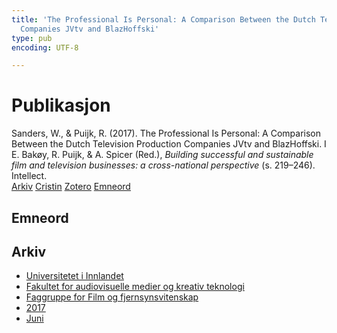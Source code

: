 ```yaml
---
title: 'The Professional Is Personal: A Comparison Between the Dutch Television Production
  Companies JVtv and BlazHoffski'
type: pub
encoding: UTF-8

---
```

<h1>Publikasjon</h1>
<article id="csl-bib-container-HNXIPC6V" class="csl-bib-container">
  <div class="csl-bib-body"> <div class="csl-entry">Sanders, W., &#38; Puijk, R. (2017). The Professional Is Personal: A Comparison Between the Dutch Television Production Companies JVtv and BlazHoffski. I E. Bakøy, R. Puijk, &#38; A. Spicer (Red.), <i>Building successful and sustainable film and television businesses: a cross-national perspective</i> (s. 219–246). Intellect.</div> </div>
  <div class="csl-bib-buttons">
    <a href="#taxonomy-article-HNXIPC6V" alt="archive" class="csl-bib-button">Arkiv</a>
    <a href="https://app.cristin.no/results/show.jsf?id=1478983" alt="Cristin" class="csl-bib-button">Cristin</a>
    <a href="http://zotero.org/groups/5881554/items/HNXIPC6V" alt="Zotero" class="csl-bib-button">Zotero</a>
    <a href="#keywords-article-HNXIPC6V" alt="keywords" class="csl-bib-button">Emneord</a>
  </div>
  <div id="csl-bib-meta-container-HNXIPC6V"></div>
</article>
<div id="csl-bib-meta-HNXIPC6V" class="csl-bib-meta">
  <article id="keywords-article-HNXIPC6V" class="keywords-article">
    <h1>Emneord</h1>
    
  </article>
  <article id="taxonomy-article-HNXIPC6V" class="taxonomy-article">
    <h1>Arkiv</h1>
    <ul>
      <li>
        <a href="/nn/archive/?key=3DCRN523">Universitetet i Innlandet</a>
      </li>
      <li>
        <a href="/nn/archive/?key=8XUDF4FD">Fakultet for audiovisuelle medier og kreativ teknologi</a>
      </li>
      <li>
        <a href="/nn/archive/?key=GP9PM6PG">Faggruppe for Film og fjernsynsvitenskap</a>
      </li>
      <li>
        <a href="/nn/archive/?key=FUSJD299">2017</a>
      </li>
      <li>
        <a href="/nn/archive/?key=G34NANYM">Juni</a>
      </li>
    </ul>
  </article>
</div>
